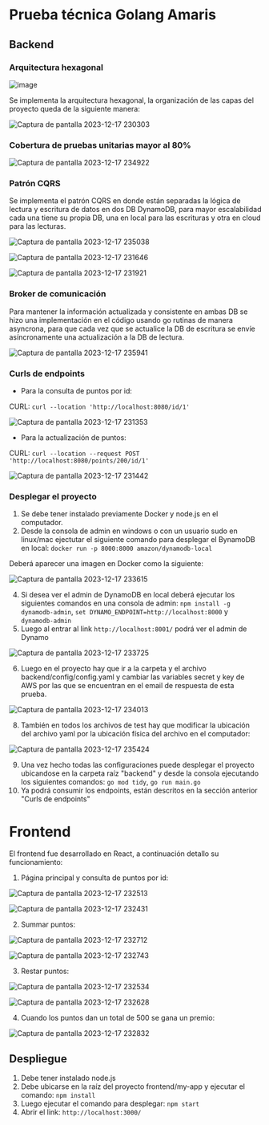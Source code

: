 # Prueba técnica Golang Amaris

## Backend

### Arquitectura hexagonal

![image](https://github.com/diazclaudia/Amaris_Golang_test/assets/16843197/72397b67-fa49-48ac-9a48-df28671bb1a0)

Se implementa la arquitectura hexagonal, la organización de las capas del proyecto queda de la siguiente manera:

![Captura de pantalla 2023-12-17 230303](https://github.com/diazclaudia/Amaris_Golang_test/assets/16843197/c0096e1f-d011-4ab5-a870-8154709a7652)

### Cobertura de pruebas unitarias mayor al 80%

![Captura de pantalla 2023-12-17 234922](https://github.com/diazclaudia/Amaris_Golang_test/assets/16843197/de5747d8-6bf0-43e0-9b9b-a44f2ff88296)

### Patrón CQRS

Se implementa el patrón CQRS en donde están separadas la lógica de lectura y escritura de datos en dos DB DynamoDB, para mayor escalabilidad cada una tiene su propia DB, una en local para las escrituras y otra en cloud para las lecturas.

![Captura de pantalla 2023-12-17 235038](https://github.com/diazclaudia/Amaris_Golang_test/assets/16843197/fe50ef79-d861-4ebb-ad7a-e605d378057a)

![Captura de pantalla 2023-12-17 231646](https://github.com/diazclaudia/Amaris_Golang_test/assets/16843197/0b65a699-66e9-4176-8efa-b652697bb96b)

![Captura de pantalla 2023-12-17 231921](https://github.com/diazclaudia/Amaris_Golang_test/assets/16843197/458e8ebc-0a2f-49df-9c0e-6423bd03ca42)


### Broker de comunicación

Para mantener la información actualizada y consistente en ambas DB se hizo una implementación en el código usando go rutinas de manera asyncrona, para que cada vez que se actualice la DB de escritura se envíe asíncronamente una actualización a la DB de lectura.

![Captura de pantalla 2023-12-17 235941](https://github.com/diazclaudia/Amaris_Golang_test/assets/16843197/ec6434aa-27ad-4947-a29d-62e86ec7c0c4)


### Curls de endpoints

* Para la consulta de puntos por id:

CURL: ``` curl --location 'http://localhost:8080/id/1' ```

![Captura de pantalla 2023-12-17 231353](https://github.com/diazclaudia/Amaris_Golang_test/assets/16843197/e93d42cb-7e5b-4a5f-b10f-b1cb9c727b16)


* Para la actualización de puntos:

CURL: ``` curl --location --request POST 'http://localhost:8080/points/200/id/1' ```  

![Captura de pantalla 2023-12-17 231442](https://github.com/diazclaudia/Amaris_Golang_test/assets/16843197/5d4c2fde-44d3-4fdc-a5ea-49453354f21f)

### Desplegar el proyecto

1. Se debe tener instalado previamente Docker y node.js en el computador.
2. Desde la consola de admin en windows o con un usuario sudo en linux/mac ejectutar el siguiente comando para desplegar el BynamoDB en local: ``` docker run -p 8000:8000 amazon/dynamodb-local  ```

Deberá aparecer una imagen en Docker como la siguiente:

![Captura de pantalla 2023-12-17 233615](https://github.com/diazclaudia/Amaris_Golang_test/assets/16843197/c0fe913b-660d-46a5-a624-e04a9ad37914)

4. Si desea ver el admin de DynamoDB en local deberá ejecutar los siguientes comandos en una consola de admin: ``` npm install -g dynamodb-admin ```, ``` set DYNAMO_ENDPOINT=http://localhost:8000 ``` y  ``` dynamodb-admin  ```
5. Luego al entrar al link ``` http://localhost:8001/ ``` podrá ver el admin de Dynamo

![Captura de pantalla 2023-12-17 233725](https://github.com/diazclaudia/Amaris_Golang_test/assets/16843197/0e645d5d-f46a-4bce-9929-b377814083d4)

6. Luego en el proyecto hay que ir a la carpeta y el archivo backend/config/config.yaml y cambiar las variables secret y key de AWS por las que se encuentran en el email de respuesta de esta prueba.

![Captura de pantalla 2023-12-17 234013](https://github.com/diazclaudia/Amaris_Golang_test/assets/16843197/8bba36ff-9314-4cb3-a9bd-8feba0930ef4)

8. También en todos los archivos de test hay que modificar la ubicación del archivo yaml por la ubicación física del archivo en el computador:

![Captura de pantalla 2023-12-17 235424](https://github.com/diazclaudia/Amaris_Golang_test/assets/16843197/1ed85bd8-c39b-43b4-9030-75b8c0de423d)

9. Una vez hecho todas las configuraciones puede desplegar el proyecto ubicandose en la carpeta raíz "backend" y desde la consola ejecutando los siguientes comandos: ``` go mod tidy ```, ``` go run main.go ```
10. Ya podrá consumir los endpoints, están descritos en la sección anterior "Curls de endpoints"

# Frontend

El frontend fue desarrollado en React, a continuación detallo su funcionamiento:

1. Página principal y consulta de puntos por id:

![Captura de pantalla 2023-12-17 232513](https://github.com/diazclaudia/Amaris_Golang_test/assets/16843197/eed43ff5-f777-40fd-bfe9-6083a4659b50)

![Captura de pantalla 2023-12-17 232431](https://github.com/diazclaudia/Amaris_Golang_test/assets/16843197/2b2037dc-db5e-4a82-92c3-057e5d5daccd)

2. Summar puntos:

![Captura de pantalla 2023-12-17 232712](https://github.com/diazclaudia/Amaris_Golang_test/assets/16843197/6bc75688-0c01-4404-a5f0-dffe8f6cb77c)

![Captura de pantalla 2023-12-17 232743](https://github.com/diazclaudia/Amaris_Golang_test/assets/16843197/7647f6a9-f2e7-4df3-abfd-8be2b5e2b66f)


3. Restar puntos:

![Captura de pantalla 2023-12-17 232534](https://github.com/diazclaudia/Amaris_Golang_test/assets/16843197/52e42c73-1b0a-44e2-9a97-0bdf5a495185)

![Captura de pantalla 2023-12-17 232628](https://github.com/diazclaudia/Amaris_Golang_test/assets/16843197/5df1b94d-841a-4e34-9e92-222c8546e89c)

4. Cuando los puntos dan un total de 500 se gana un premio:

![Captura de pantalla 2023-12-17 232832](https://github.com/diazclaudia/Amaris_Golang_test/assets/16843197/0536c6be-9b50-47fa-9e9e-d98af92721ee)


## Despliegue

1. Debe tener instalado node.js
2. Debe ubicarse en la raíz del proyecto frontend/my-app y ejecutar el comando: ``` npm install ```
3. Luego ejecutar el comando para desplegar: ``` npm start ```
4. Abrir el link: ``` http://localhost:3000/ ```









